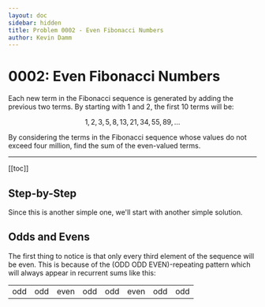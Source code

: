 ```yaml
---
layout: doc
sidebar: hidden
title: Problem 0002 - Even Fibonacci Numbers
author: Kevin Damm
---
```


# 0002: Even Fibonacci Numbers

<project-euler-problem>

Each new term in the Fibonacci sequence is generated by adding the previous
two terms.  By starting with $1$ and $2$, the first $10$ terms will be:

$$ 1, 2, 3, 5, 8, 13, 21, 34, 55, 89, \dots $$

By considering the terms in the Fibonacci sequence whose values do not exceed
four million, find the sum of the even-valued terms.

</project-euler-problem>

---

[[toc]]

## Step-by-Step

Since this is another simple one, we'll start with another simple solution.

<!-- TODO number counting component -->


## Odds and Evens

The first thing to notice is that only every third element of the sequence will
be even.  This is because of the (ODD ODD EVEN)-repeating pattern which will
always appear in recurrent sums like this:

<table><tbody><tr>
<td>odd</td><td>odd</td><td>even</td><td>odd</td><td>odd</td><td>even</td><td>odd</td><td>odd</td>
</tr></tbody></table>

